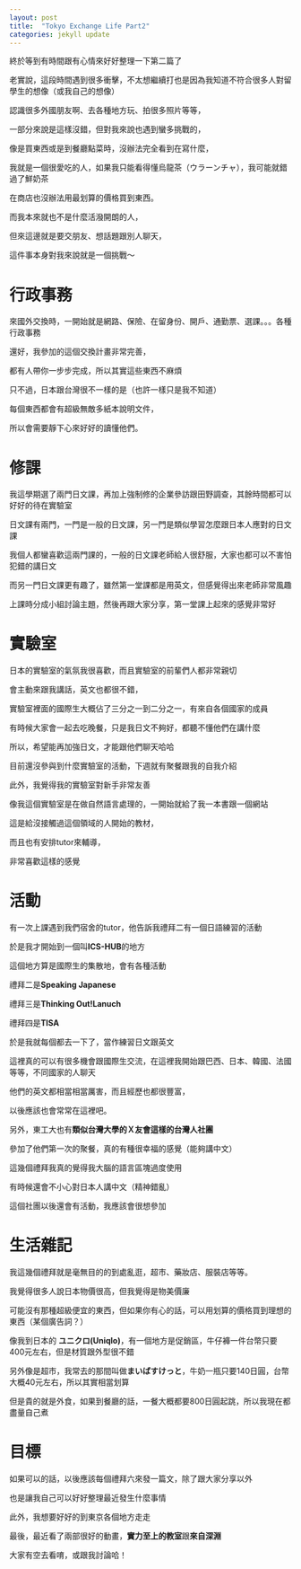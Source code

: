 ```yaml
---
layout: post
title:  "Tokyo Exchange Life Part2"
categories: jekyll update
---
```

終於等到有時間跟有心情來好好整理一下第二篇了

老實說，這段時間遇到很多衝擊，不太想繼續打也是因為我知道不符合很多人對留學生的想像（或我自己的想像）

認識很多外國朋友啊、去各種地方玩、拍很多照片等等，

一部分來說是這樣沒錯，但對我來說也遇到蠻多挑戰的，

像是買東西或是到餐廳點菜時，沒辦法完全看到在寫什麼，

我就是一個很愛吃的人，如果我只能看得懂烏龍茶（ウラーンチャ），我可能就錯過了鮮奶茶

在商店也沒辦法用最划算的價格買到東西。

而我本來就也不是什麼活潑開朗的人，

但來這邊就是要交朋友、想話題跟別人聊天，

這件事本身對我來說就是一個挑戰～

# 行政事務

來國外交換時，一開始就是網路、保險、在留身份、開戶、通勤票、選課。。。各種行政事務

還好，我參加的這個交換計畫非常完善，

都有人帶你一步步完成，所以其實這些東西不麻煩

只不過，日本跟台灣很不一樣的是（也許一樣只是我不知道）

每個東西都會有超級無敵多紙本說明文件，

所以會需要靜下心來好好的讀懂他們。

# 修課

我這學期選了兩門日文課，再加上強制修的企業參訪跟田野調查，其餘時間都可以好好的待在實驗室

日文課有兩門，一門是一般的日文課，另一門是類似學習怎麼跟日本人應對的日文課

我個人都蠻喜歡這兩門課的，一般的日文課老師給人很舒服，大家也都可以不害怕犯錯的講日文

而另一門日文課更有趣了，雖然第一堂課都是用英文，但感覺得出來老師非常風趣

上課時分成小組討論主題，然後再跟大家分享，第一堂課上起來的感覺非常好

# 實驗室

日本的實驗室的氣氛我很喜歡，而且實驗室的前輩們人都非常親切

會主動來跟我講話，英文也都很不錯，

實驗室裡面的國際生大概佔了三分之一到二分之一，有來自各個國家的成員

有時候大家會一起去吃晚餐，只是我日文不夠好，都聽不懂他們在講什麼

所以，希望能再加強日文，才能跟他們聊天哈哈

目前還沒參與到什麼實驗室的活動，下週就有聚餐跟我的自我介紹

此外，我覺得我的實驗室對新手非常友善

像我這個實驗室是在做自然語言處理的，一開始就給了我一本書跟一個網站

這是給沒接觸過這個領域的人開始的教材，

而且也有安排tutor來輔導，

非常喜歡這樣的感覺

# 活動

有一次上課遇到我們宿舍的tutor，他告訴我禮拜二有一個日語練習的活動

於是我才開始到一個叫**ICS-HUB**的地方

這個地方算是國際生的集散地，會有各種活動

禮拜二是**Speaking Japanese**

禮拜三是**Thinking Out!Lanuch**

禮拜四是**TISA**

於是我就每個都去一下了，當作練習日文跟英文

這裡真的可以有很多機會跟國際生交流，在這裡我開始跟巴西、日本、韓國、法國等等，不同國家的人聊天

他們的英文都相當相當厲害，而且經歷也都很豐富，

以後應該也會常常在這裡吧。

另外，東工大也有**類似台灣大學的Ｘ友會這樣的台灣人社團**

參加了他們第一次的聚餐，真的有種很幸福的感覺（能夠講中文）

這幾個禮拜我真的覺得我大腦的語言區塊過度使用

有時候還會不小心對日本人講中文（精神錯亂）

這個社團以後還會有活動，我應該會很想參加

# 生活雜記

我這幾個禮拜就是毫無目的的到處亂逛，超市、藥妝店、服裝店等等。

我覺得很多人說日本物價很高，但我覺得是物美價廉

可能沒有那種超級便宜的東西，但如果你有心的話，可以用划算的價格買到理想的東西（某個廣告詞？）

像我到日本的 **ユニクロ(Uniqlo)**，有一個地方是促銷區，牛仔褲一件台幣只要400元左右，但是材質跟外型很不錯

另外像是超市，我常去的那間叫做**まいばすけっと**，牛奶一瓶只要140日圓，台幣大概40元左右，所以其實相當划算

但是貴的就是外食，如果到餐廳的話，一餐大概都要800日圓起跳，所以我現在都盡量自己煮


# 目標

如果可以的話，以後應該每個禮拜六來發一篇文，除了跟大家分享以外

也是讓我自己可以好好整理最近發生什麼事情

此外，我想要好好的到東京各個地方走走

最後，最近看了兩部很好的動畫，**實力至上的教室**跟**來自深淵**

大家有空去看唷，或跟我討論哈！












